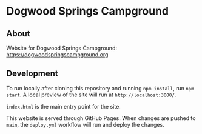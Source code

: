 # Dogwood Springs Campground

## About

Website for Dogwood Springs Campground: https://dogwoodspringscampground.org

## Development

To run locally after cloning this repository and running `npm install`, run `npm start`. A local preview of the site will run at `http://localhost:3000/`.

`index.html` is the main entry point for the site.

This website is served through GitHub Pages. When changes are pushed to `main`, the `deploy.yml` workflow will run and deploy the changes.
